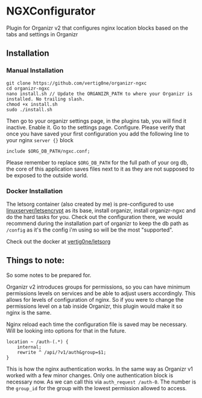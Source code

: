 # NGXConfigurator

Plugin for Organizr v2 that configures nginx location blocks based on the tabs and settings in Organizr

## Installation

### Manual Installation

    git clone https://github.com/vertig0ne/organizr-ngxc
    cd organizr-ngxc
    nano install.sh // Update the ORGANIZR_PATH to where your Organizr is installed. No trailing slash.
    chmod +x install.sh
    sudo ./install.sh

Then go to your organizr settings page, in the plugins tab, you will find it inactive. Enable it. Go to the settings page. Configure.
Please verify that once you have saved your first configuration you add the following line to your nginx `server {}` block

    include $ORG_DB_PATH/ngxc.conf;

Please remember to replace `$ORG_DB_PATH` for the full path of your org db, the core of this application saves files next to it as they are not supposed to be exposed to the outside world.

### Docker Installation

The letsorg container (also created by me) is pre-configured to use [linuxserver/letsencrypt](https://github.com/linuxserver/docker-letsencrypt) as its base, install organizr, install organizr-ngxc and do the hard tasks for you. Check out the configuration there, we would recommend during the installation part of organizr to keep the db path as `/config` as it's  the config i'm using so will be the most "supported".

Check out the docker at [vertig0ne/letsorg](https://hub.docker.com/r/vertig0ne/letsorg)

## Things to note:
So some notes to be prepared for.

Organizr v2 introduces groups for permissions, so you can have minimum permissions levels on services and be able to adjust users accordingly. This allows for levels of configuration of nginx. So if you were to change the permissions level on a tab inside Organizr, this plugin would make it so nginx is the same.

Nginx reload each time the configuration file is saved may be necessary. Will be looking into options for that in the future.


    location ~ /auth-(.*) {
        internal;
        rewrite ^ /api/?v1/auth&group=$1;
    }
    
This is how the nginx authentication works. In the same way as Organizr v1 worked with a few minor changes. Only one authentication block is necessary now. As we can call this via `auth_request /auth-0`. The number is the `group_id` for the group with the lowest permission allowed to access.